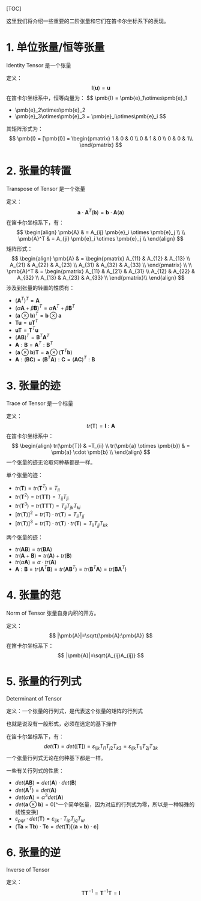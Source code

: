 [TOC]

这里我们将介绍一些重要的二阶张量和它们在笛卡尔坐标系下的表现。

# 1. 单位张量/恒等张量

Identity Tensor 是一个张量

定义：
$$
\pmb{I}(\pmb{u})=\pmb{u}
$$
在笛卡尔坐标系中，恒等向量为：
$$
\pmb{I} 
= \pmb{e}_1\otimes\pmb{e}_1 
+ \pmb{e}_2\otimes\pmb{e}_2 
+ \pmb{e}_3\otimes\pmb{e}_3
= \pmb{e}_i\otimes\pmb{e}_i
$$

其矩阵形式为：
$$
\pmb{I}  = [\pmb{I}] =
\begin{pmatrix}
1 & 0 & 0 \\
0 & 1 & 0 \\
0 & 0 & 1\\
\end{pmatrix}
$$

# 2. 张量的转置

Transpose of Tensor 是一个张量

定义：
$$
\pmb{a} \cdot \pmb{A}^T(\pmb{b}) = \pmb{b} \cdot \pmb{A}(\pmb{a})
$$
在笛卡尔坐标系下，有：
$$
\begin{align}
\pmb{A} & = A_{ij} \pmb{e}_i \otimes \pmb{e}_j \\
\\
\pmb{A}^T & = A_{ji} \pmb{e}_i \otimes \pmb{e}_j \\
\end{align}
$$
矩阵形式：
$$
\begin{align}
\pmb{A} & = 
\begin{pmatrix}
A_{11} & A_{12} & A_{13} \\
A_{21} & A_{22} & A_{23} \\
A_{31} & A_{32} & A_{33} \\
\end{pmatrix}
\\
\\
\pmb{A}^T & = 
\begin{pmatrix}
A_{11} & A_{21} & A_{31} \\
A_{12} & A_{22} & A_{32} \\
A_{13} & A_{23} & A_{33} \\
\end{pmatrix}\\
\end{align}
$$
涉及到张量的转置的性质有：

- $(\pmb{A}^T)^T = \pmb{A}$
- $(\alpha\pmb{A} + \beta \pmb{B})^T = \alpha\pmb{A}^T + \beta\pmb{B}^T$
- $(\pmb{a} \otimes \pmb{b})^T = \pmb{b} \otimes \pmb{a}$
- $\pmb{T}\pmb{u} = \pmb{u} \pmb{T}^T$
- $\pmb{u}\pmb{T} = \pmb{T}^T \pmb{u}$
- $(\pmb{AB})^T = \pmb{B}^T\pmb{A}^T$
- $\pmb{A}:\pmb{B} = \pmb{A}^T:\pmb{B}^T$
- $(\pmb{a} \otimes \pmb{b})\pmb{T} = \pmb{a} \otimes (\pmb{T}^T\pmb{b})$
- $\pmb{A}:(\pmb{B}\pmb{C}) = (\pmb{B}^T\pmb{A}):\pmb{C} = (\pmb{AC})^T:\pmb{B}$

# 3. 张量的迹

Trace of Tensor 是一个标量

定义：
$$
tr(\pmb{T}) = \pmb{I}:\pmb{A}
$$
在笛卡尔坐标系中：
$$
\begin{align}
tr(\pmb{T}) & =T_{ii} \\
tr(\pmb{a} \otimes \pmb{b}) & = \pmb{a} \cdot \pmb{b} \\
\end{align}
$$
一个张量的迹无论取何种基都是一样。

单个张量的迹：

- $tr(\pmb{T}) =tr(\pmb{T}^T)= T_{ii}$
- $tr(\pmb{T}^2)=tr(\pmb{T}\pmb{T}) = T_{ij}T_{ji}$
- $tr(\pmb{T}^3)=tr(\pmb{T}\pmb{T}\pmb{T}) = T_{ij}T_{jk}T_{ki}$
- $[tr(\pmb{T})]^2=tr(\pmb{T})\cdot  tr(\pmb{T})= T_{ii}T_{jj}$
- $[tr(\pmb{T})]^3=tr(\pmb{T})\cdot tr(\pmb{T})\cdot  tr(\pmb{T})= T_{ii}T_{jj}T_{kk}$

两个张量的迹：

- $tr(\pmb{AB})=tr(\pmb{BA})$
- $tr(\pmb{A} + \pmb{B}) = tr(\pmb{A})+tr(\pmb{B})$
- $tr(\alpha\pmb{A})=\alpha \cdot tr(\pmb{A})$
- $\pmb{A}:\pmb{B} = tr(\pmb{A}^T\pmb{B})=tr(\pmb{AB}^T)=tr(\pmb{B}^T\pmb{A})=tr(\pmb{BA}^T)$

# 4. 张量的范

Norm of Tensor 张量自身内积的开方。

定义：
$$
|\pmb{A}|=\sqrt{\pmb{A}:\pmb{A}}
$$
在笛卡尔坐标系下：
$$
|\pmb{A}|=\sqrt{A_{ij}A_{ij}}
$$

# 5. 张量的行列式

Determinant of Tensor

定义：一个张量的行列式，是代表这个张量的矩阵的行列式

也就是说没有一般形式，必须在选定的基下操作

在笛卡尔坐标系下，有：
$$
det(\pmb{T}) = det ([\pmb{T}]) = \varepsilon_{ijk} T_{i1}T_{j2}T_{k3} = \varepsilon_{ijk} T_{1i}T_{2j}T_{3k}
$$
一个张量行列式无论在何种基下都是一样。

一些有关行列式的性质：

- $det(\pmb{AB}) = det(\pmb{A}) \cdot det(\pmb{B})$
- $det(\pmb{A}^T)=det(\pmb{A})$
- $det(\alpha \pmb{A})=\alpha^3 det(\pmb{A})$
- $det(\pmb{a}\otimes\pmb{b})=0$[^一个简单张量，因为对应的行列式为零，所以是一种特殊的线性变换]
- $\varepsilon_{pqr}\cdot det(\pmb{T}) = \varepsilon_{ijk}\cdot T_{ip}T_{jq}T_{kr}$
- $(\pmb{T}\pmb{a} \times \pmb{T}\pmb{b})\cdot \pmb{T}\pmb{c} = det(\pmb{T})[(\pmb{a}\times\pmb{b})\cdot \pmb{c}]$

# 6. 张量的逆 

Inverse of Tensor

定义：
$$
\pmb{T}\pmb{T}^{-1}=\pmb{T}^{-1}\pmb{T}=\pmb{I}
$$
